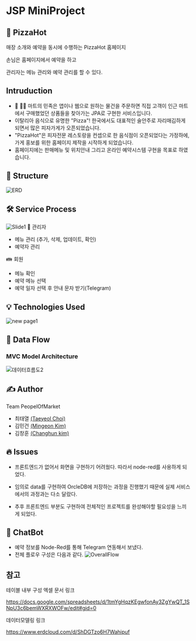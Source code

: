 # JSP MiniProject

## :pizza: PizzaHot

매장 소개와 예약을 동시에 수행하는 PizzaHot 홈페이지

손님은 홈페이지에서 예약을 하고

관리자는 메뉴 관리와 예약 관리를 할 수 있다.

## Intruduction
- :raising_hand: :ok_woman: 마트의 민족은 앱이나 웹으로 원하는 물건을 주문하면 직접 고객이 인근 마트에서 구매했었던 상품들을 찾아가는 JPA로 구현한 서비스입니다.
- 이탈리아 음식으로 유명한 "Pizza"! 한국에서도 대표적인 술안주로 자리매김하게 되면서 많은 피자가게가 오픈되었습니다.
- "PizzaHot"은 피자전문 레스토랑을 컨셉으로 한 음식점이 오픈되었다는 가정하에, 가게 홍보를 위한 홈페이지 제작을 시작하게 되었습니다.
- 홈페이지에는 판매메뉴 및 위치안내 그리고 온라인 예약시스템 구현을 목표로 하였습니다.

## :eyes: Structure
![ERD](https://user-images.githubusercontent.com/72329183/103186507-17078e00-4904-11eb-950b-395b6766f0c8.PNG)

## :hammer_and_wrench: Service Process
![Slide1](https://user-images.githubusercontent.com/37354978/102005472-5ce92180-3d5c-11eb-8e75-327304f69ee7.jpg)
:closed_lock_with_key: 관리자
  - 메뉴 관리 (추가, 삭제, 업데이트, 확인)
  - 예약자 관리

:family: 회원
  - 메뉴 확인
  - 예약 메뉴 선택
  - 예약 일자 선택 후 안내 문자 받기(Telegram)

## 💡 Technologies Used
![new page1](https://user-images.githubusercontent.com/37354978/102030120-ba30b180-3df4-11eb-960a-26c82137cfe3.JPG)

## 🌊 Data Flow

### MVC Model Architecture

![데이터흐름도2](https://user-images.githubusercontent.com/37354978/102006703-7e4f0b00-3d66-11eb-81c3-690095433932.JPG)


## ✍️ Author
 Team PeopelOfMarket
  - 최태열 [(Taeyeol Choi)](https://github.com/ta-ye)
  - 김민건 [(Mingeon Kim)](https://github.com/alsrjs2441)
  - 김창훈 [(Changhun kim)](https://github.com/bbiku)
  
## 🔥 Issues
  - 프론트엔드가 없어서 화면을 구현하기 어려웠다. 따라서 node-red를 사용하게 되었다.
  - 임의로 data를 구현하여 OrcleDB에 저장하는 과정을 진행했기 때문에 실제 서비스에서의 과정과는 다소 달랐다.
  
  - 추후 프론트엔드 부분도 구현하여 전체적인 프로젝트를 완성해야할 필요성을 느끼게 되었다.
  
## 🤖 ChatBot
  - 예약 정보를 Node-Red를 통해 Telegram 연동해서 보냈다.
  - 전체 플로우 구성은 다음과 같다.
  ![OverallFlow](https://user-images.githubusercontent.com/58159833/103186112-972cf400-4902-11eb-95e5-22bfbf89a0be.PNG)
  
## 참고
테이블 내부 구성 엑셀 문서 링크

https://docs.google.com/spreadsheets/d/1tmYgHqzKEgwfonAy3ZgYwQT_1SNpU3c6bemWXRXWOFw/edit#gid=0

데이터모델링 링크

https://www.erdcloud.com/d/ShDGTzo6H7Wahipuf
